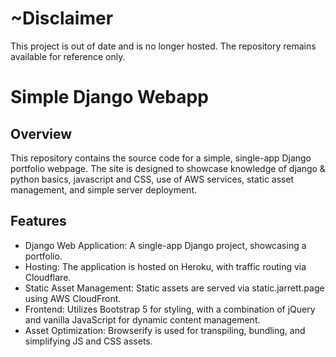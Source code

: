# ~Disclaimer

This project is out of date and is no longer hosted. The repository remains available for reference only.

# Simple Django Webapp

## Overview

This repository contains the source code for a simple, single-app Django portfolio webpage. The site is designed to
showcase knowledge of django & python basics, javascript and CSS, use of AWS services, static asset management, and 
simple server deployment.

## Features

- Django Web Application: A single-app Django project, showcasing a portfolio.
- Hosting: The application is hosted on Heroku, with traffic routing via Cloudflare.
- Static Asset Management: Static assets are served via static.jarrett.page using AWS CloudFront.
- Frontend: Utilizes Bootstrap 5 for styling, with a combination of jQuery and vanilla JavaScript for dynamic content
  management.
- Asset Optimization: Browserify is used for transpiling, bundling, and simplifying JS and CSS assets.

